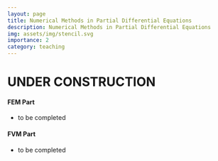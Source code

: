 ```yaml
---
layout: page
title: Numerical Methods in Partial Differential Equations
description: Numerical Methods in Partial Differential Equations
img: assets/img/stencil.svg
importance: 2
category: teaching
---
```

# UNDER CONSTRUCTION

#### FEM Part

* to be completed 

#### FVM Part

* to be completed